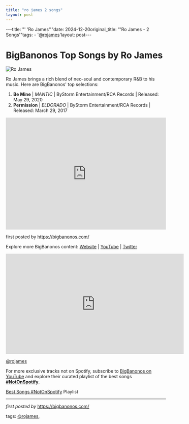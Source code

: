```yaml
---
title: "ro james 2 songs"
layout: post
---
```

---title: "' 'Ro James''"date: 2024-12-20original_title: "'Ro James - 2 Songs'"tags:  - '[@rojames](/tags/rojames/)'layout: post---<h1>BigBanonos Top Songs by Ro James</h1><img src="https://www.indystar.com/gcdn/-mm-/dbd53552b038d2be4caf18aef7708cd682202274/c=0-0-2282-1289/local/-/media/2016/11/09/INGroup/Indianapolis/636143109457054456-ROJAMESGETTY-1-.jpg?width=2282&height=1289&fit=crop&format=pjpg&auto=webp" alt="Ro James"> <p>Ro James brings a rich blend of neo-soul and contemporary R&B to his music. Here are BigBanonos' top selections:</p> <ol> <li><strong>Be Mine</strong> | <em>MANTIC</em> | ByStorm Entertainment/RCA Records | Released: May 29, 2020</li> <li><strong>Permission</strong> | <em>ELDORADO</em> | ByStorm Entertainment/RCA Records | Released: March 29, 2017</li></ol> <div> <iframe src="https://open.spotify.com/embed/playlist/4aeOhXV1qXVwcoOL4wRbgP?utm_source=generator" width="100%" height="352" frameborder="0" allow="autoplay; clipboard-write; encrypted-media; fullscreen; picture-in-picture" loading="lazy"></iframe></div> <p>first posted by <a href="https://bigbanonos.com/">https://bigbanonos.com/</a></p> <div> <p>Explore more BigBanonos content: <a href="https://bigbanonos.com/">Website</a> | <a href="https://www.youtube.com/[@BigBanonos](/tags/BigBanonos/)">YouTube</a> | <a href="https://x.com/bigbanonos">Twitter</a></p></div> <!-- Video for "Permission" --><div> <iframe width="560" height="315" src="https://www.youtube.com/embed/videoseries?list=PLtuNtuTatqI39WCrypUIHxycfQ36jRV7u" frameborder="0" allow="accelerometer; autoplay; encrypted-media; gyroscope; picture-in-picture" allowfullscreen></iframe></div> <!-- Tags --><p>[@rojames](/tags/rojames/)</p><!--Subscribe and Playlist Links--><div>    <p>For more exclusive tracks not on Spotify, subscribe to <a href="https://www.youtube.com/[@BigBanonos](/tags/BigBanonos/)" target="_blank">BigBanonos on YouTube</a> and explore their curated playlist of the best songs <strong>[#NotOnSpotify](/tags/NotOnSpotify/)</strong>.</p>    <p><a href="https://www.youtube.com/playlist?list=PLtuNtuTatqI0kFahUCbtbfenC_ET5O_tr" target="_blank">Best Songs [#NotOnSpotify](/tags/NotOnSpotify/) Playlist<br /></a></p></div><hr /><p><em>first posted by</em> <a href="https://bigbanonos.com/" rel="noopener" target="_new">https://bigbanonos.com/</a></p><p>tags: [@rojames](/tags/rojames/),</p>